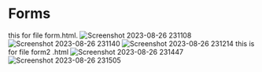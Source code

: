 # Forms
this for file form.html.
![Screenshot 2023-08-26 231108](https://github.com/varunpratap08/Forms/assets/89764813/932bc811-5f20-4d84-b267-dcb2dd6cdc35)
![Screenshot 2023-08-26 231140](https://github.com/varunpratap08/Forms/assets/89764813/416a8caf-899a-4602-9291-c7c55658ac05)
![Screenshot 2023-08-26 231214](https://github.com/varunpratap08/Forms/assets/89764813/e8bad6b2-16fd-443a-a1aa-01c7d068a821)
this is for file form2 .html
![Screenshot 2023-08-26 231447](https://github.com/varunpratap08/Forms/assets/89764813/f19861a9-b9a0-4a87-8450-0ef905d54be2)
![Screenshot 2023-08-26 231505](https://github.com/varunpratap08/Forms/assets/89764813/9f2b9237-5231-4d95-8439-3d602693361d)
